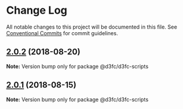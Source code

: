 # Change Log

All notable changes to this project will be documented in this file.
See [Conventional Commits](https://conventionalcommits.org) for commit guidelines.

<a name="2.0.2"></a>
## [2.0.2](https://github.com/d3fc/d3fc-scripts/compare/@d3fc/d3fc-scripts@2.0.1...@d3fc/d3fc-scripts@2.0.2) (2018-08-20)




**Note:** Version bump only for package @d3fc/d3fc-scripts

<a name="2.0.1"></a>
## [2.0.1](https://github.com/d3fc/d3fc-scripts/compare/@d3fc/d3fc-scripts@2.0.0...@d3fc/d3fc-scripts@2.0.1) (2018-08-15)




**Note:** Version bump only for package @d3fc/d3fc-scripts

